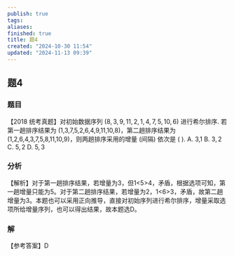 ```yaml
---
publish: true
tags: 
aliases: 
finished: true
title: 题4
created: "2024-10-30 11:54"
updated: "2024-11-13 09:39"
---
```

## 题4
### 题目
【2018 统考真题】对初始数据序列 $\left( {8,3,9,{11},2,1,4,7,5,{10},6}\right)$ 进行希尔排序. 
若第一趟排序结果为 (1,3,7,5,2,6,4,9,11,10,8)，第二趟排序结果为(1,2,6,4,3,7,5,8,11,10,9)，则两趟排序采用的增量 (间隔) 依次是 ( ).
A. 3,1 
B. $3,2$ 
C. $5,2$ 
D. $5,3$
### 分析
【解析】对于第一趟排序结果，若增量为3，但1<5>4，矛盾，根据选项可知，第一趟增量只能为5。对于第二趟排序结果，若增量为2，1<6>3，矛盾，故第二趟增量为3。本题也可以采用正向推导，直接对初始序列进行希尔排序，增量采取选项所给增量序列，也可以得出结果，故本题选D。
### 解
【参考答案】D